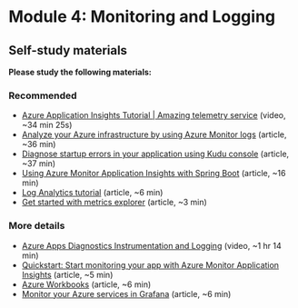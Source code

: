 # Module 4: Monitoring and Logging

## Self-study materials

**Please study the following materials:**

### Recommended

- [Azure Application Insights Tutorial | Amazing telemetry service](https://www.youtube.com/watch?v=A0jAeGf2zUQ&ab_channel=AdamMarczak-AzureforEveryone) (video, ~34 min 25s)
- [Analyze your Azure infrastructure by using Azure Monitor logs](https://docs.microsoft.com/en-us/learn/modules/analyze-infrastructure-with-azure-monitor-logs) (article, ~36 min)
- [Diagnose startup errors in your application using Kudu console](https://docs.microsoft.com/en-us/learn/modules/azure-diagnose-application-startup-errors-with-kudu-console) (article, ~37 min)
- [Using Azure Monitor Application Insights with Spring Boot](https://learn.microsoft.com/en-us/azure/azure-monitor/app/java-spring-boot) (article, ~16 min)
- [Log Analytics tutorial](https://docs.microsoft.com/en-us/azure/azure-monitor/logs/log-analytics-tutorial) (article, ~6 min)
- [Get started with metrics explorer](https://docs.microsoft.com/en-us/azure/azure-monitor/essentials/metrics-getting-started) (article, ~3 min)

### More details

- [Azure Apps Diagnostics Instrumentation and Logging](https://www.linkedin.com/learning/azure-apps-diagnostics-instrumentation-and-logging) (video, ~1 hr 14 min)
- [Quickstart: Start monitoring your app with Azure Monitor Application Insights](https://learn.microsoft.com/en-us/azure/azure-monitor/app/java-in-process-agent) (article, ~5 min)
- [Azure Workbooks](https://learn.microsoft.com/en-us/azure/azure-monitor/visualize/workbooks-overview) (article, ~6 min)
- [Monitor your Azure services in Grafana](https://learn.microsoft.com/en-us/azure/azure-monitor/visualize/grafana-plugin) (article, ~6 min)
